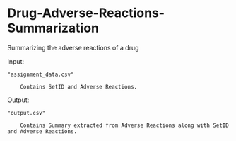 # Drug-Adverse-Reactions-Summarization
Summarizing the adverse reactions of a drug

Input: 

	"assignment_data.csv"
	
		Contains SetID and Adverse Reactions.

Output:

	"output.csv"
	
		Contains Summary extracted from Adverse Reactions along with SetID and Adverse Reactions.
	
